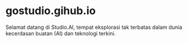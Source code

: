 # gostudio.gihub.io
Selamat datang di Studio.AI, tempat eksplorasi tak terbatas dalam dunia kecerdasan buatan (AI) dan teknologi terkini.
